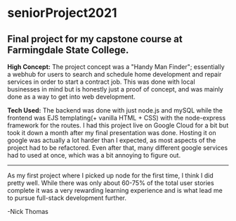 # seniorProject2021
Final project for my capstone course at Farmingdale State College.
---
**High Concept:**
The project concept was a "Handy Man Finder"; essentially a webhub for users to search and schedule home development and repair services in order to start a contract job. 
This was done with local businesses in mind but is honestly just a proof of concept, and was mainly done as a way to get into web development. 

**Tech Used:**
The backend was done with just node.js and mySQL while the frontend was EJS templating(+ vanilla HTML + CSS) with the node-express framework for the routes. 
I had this project live on Google Cloud for a bit but took it down a month after my final presentation was done. Hosting it on google was actually a lot harder than I expected, as most aspects of the project had to be refactored. Even after that, many different google services had to used at once, which was a bit annoying to figure out. 

____

As my first project where I picked up node for the first time, I think I did pretty well. While there was only about 60-75% of the total user stories complete it was a very rewarding learning experience and is what lead me to pursue full-stack development further. 
 
 -Nick Thomas
